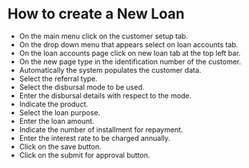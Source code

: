  # How to create a New Loan #
- On the main menu click on the customer setup tab.
- On the drop down menu that appears select on loan accounts tab.
- On the loan accounts page click on new loan tab at the top left bar.
- On the new page type in the identification number of the customer.
- Automatically the system populates the customer data.
- Select the referral type.
- Select the disbursal mode to be used.
- Enter the disbursal details with respect to the mode. 
- Indicate the product.
- Select the loan purpose.
- Enter the loan amount.
- Indicate the number of installment for repayment.
- Enter the interest rate to be charged annually.
- Click on the save button. 
- Click on the submit for approval button.

